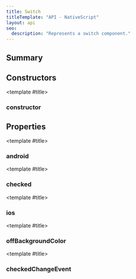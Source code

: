 ```yaml
---
title: Switch
titleTemplate: "API - NativeScript"
layout: api
seo:
  description: "Represents a switch component."
---
```


<!-- This page is auto generated, do not edit manually. -->
<!-- Run "yarn generate:api-docs" to regenerate -->

<script setup lang="ts">
  import { provide } from "vue";
  import API_DATA from "./Switch.data.json";
  
  provide('API_DATA', API_DATA);
</script>

<APIRefHierarchy v-once />

<APIRefComment commentBase64="eyJibG9ja1RhZ3MiOltdLCJtb2RpZmllclRhZ3MiOnt9LCJzdW1tYXJ5IjpbeyJraW5kIjoidGV4dCIsInRleHQiOiJSZXByZXNlbnRzIGEgc3dpdGNoIGNvbXBvbmVudC4ifV19" v-once />

## <Heading ignore>Summary</Heading>

<APIRefSummary v-once />

## Constructors

<div class="">

<APIRef for="22857" v-once>

<template #title>

### constructor

</template>

</APIRef>

</div>

## Properties

<div class="">

<APIRef for="22859" v-once>

<template #title>

### android

</template>

</APIRef>

</div>

<div class="">

<APIRef for="22861" v-once>

<template #title>

### checked

</template>

</APIRef>

</div>

<div class="">

<APIRef for="22860" v-once>

<template #title>

### ios

</template>

</APIRef>

</div>

<div class="">

<APIRef for="22862" v-once>

<template #title>

### offBackgroundColor

</template>

</APIRef>

</div>

<div class="isPublic isStatic">

<APIRef for="22792" v-once>

<template #title>

### checkedChangeEvent

</template>

</APIRef>

</div>
